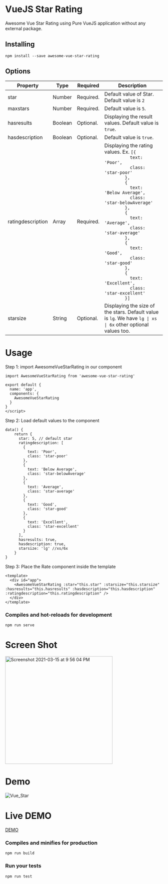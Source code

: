 # VueJS Star Rating
Awesome Vue Star Rating using Pure VueJS application without any external package.

## Installing
```
npm install --save awesome-vue-star-rating
```

## Options
 
 <table>
<thead>
<tr>
<th>Property</th>
<th>Type</th>
<th>Required</th>
<th>Description</th>
</tr>
</thead>
<tbody>
<tr>
<td>star</td>
<td>Number</td>
<td>Required.</td>
<td>Default value of Star. Default value is <code>2</code></td>
</tr>
<tr>
<td>maxstars</td>
<td>Number</td>
<td>Required.</td>
<td>Default value is <code>5</code>.</td>
</tr>
<tr>
<td>hasresults</td>
<td>Boolean</td>
<td>Optional.</td>
<td>Displaying the result values. Default value is <code>true</code>.</td>
</tr>
<tr>
<td>hasdescription</td>
<td>Boolean</td>
<td>Optional.</td>
<td>Default value is <code>true</code>.</td>
</tr>
<tr>
<td>ratingdescription</td>
<td>Array</td>
<td>Required.</td>
<td>Displaying the rating values. Ex. <code>[{
          text: 'Poor',
          class: 'star-poor'
        },
        {
          text: 'Below Average',
          class: 'star-belowAverage'
        },
        {
          text: 'Average',
          class: 'star-average'
        },
        {
          text: 'Good',
          class: 'star-good'
        },
        {
          text: 'Excellent',
          class: 'star-excellent'
        }]</code></td>
</tr>
<tr>
<td>starsize</td>
<td>String</td>
<td>Optional.</td>
<td>Displaying the size of the stars. Default value is <code>lg</code>. We have <code>lg | xs | 6x</code> other optional values too.</td>
</tr>
<tr>
</tbody>
</table>

# Usage

Step 1: import AwesomeVueStarRating in our component

```
import AwesomeVueStarRating from 'awesome-vue-star-rating'

export default {
  name: 'app',
  components: {
    AwesomeVueStarRating
  }
}
</script>
```
Step 2: Load default values to the component

```
data() {
    return {
      star: 5, // default star
      ratingdescription: [
        {
          text: 'Poor',
          class: 'star-poor'
        },
        {
          text: 'Below Average',
          class: 'star-belowAverage'
        },
        {
          text: 'Average',
          class: 'star-average'
        },
        {
          text: 'Good',
          class: 'star-good'
        },
        {
          text: 'Excellent',
          class: 'star-excellent'
        }
      ],
      hasresults: true,
      hasdescription: true,
      starsize: 'lg' //xs/6x
    }
}
```

Step 3: Place the Rate component inside the template
```
<template>
  <div id="app">
    <AwesomeVueStarRating :star="this.star" :starsize="this.starsize" :hasresults="this.hasresults" :hasdescription="this.hasdescription" :ratingdescription="this.ratingdescription" />
  </div>
</template>
```



### Compiles and hot-reloads for development
```
npm run serve
```

# Screen Shot
<img width="343" alt="Screenshot 2021-03-15 at 9 56 04 PM" src="https://user-images.githubusercontent.com/3702438/111186769-5aa39700-85d9-11eb-9708-e68fda77524d.png">


# Demo
![Vue_Star](https://user-images.githubusercontent.com/3702438/111186905-7b6bec80-85d9-11eb-9b53-a11aaf422c5b.gif)

# Live DEMO
[DEMO](https://codesandbox.io/s/reverent-heyrovsky-juycp)

### Compiles and minifies for production
```
npm run build
```

### Run your tests
```
npm run test
```
